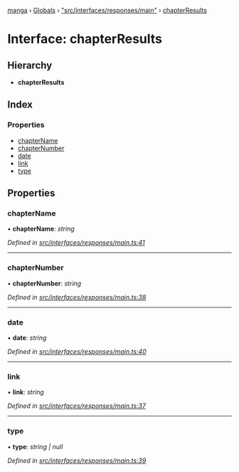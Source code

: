 [manga](../README.md) › [Globals](../globals.md) › ["src/interfaces/responses/main"](../modules/_src_interfaces_responses_main_.md) › [chapterResults](_src_interfaces_responses_main_.chapterresults.md)

# Interface: chapterResults

## Hierarchy

* **chapterResults**

## Index

### Properties

* [chapterName](_src_interfaces_responses_main_.chapterresults.md#chaptername)
* [chapterNumber](_src_interfaces_responses_main_.chapterresults.md#chapternumber)
* [date](_src_interfaces_responses_main_.chapterresults.md#date)
* [link](_src_interfaces_responses_main_.chapterresults.md#link)
* [type](_src_interfaces_responses_main_.chapterresults.md#type)

## Properties

###  chapterName

• **chapterName**: *string*

*Defined in [src/interfaces/responses/main.ts:41](https://github.com/tushar1210/manga-node/blob/a01e945/src/interfaces/responses/main.ts#L41)*

___

###  chapterNumber

• **chapterNumber**: *string*

*Defined in [src/interfaces/responses/main.ts:38](https://github.com/tushar1210/manga-node/blob/a01e945/src/interfaces/responses/main.ts#L38)*

___

###  date

• **date**: *string*

*Defined in [src/interfaces/responses/main.ts:40](https://github.com/tushar1210/manga-node/blob/a01e945/src/interfaces/responses/main.ts#L40)*

___

###  link

• **link**: *string*

*Defined in [src/interfaces/responses/main.ts:37](https://github.com/tushar1210/manga-node/blob/a01e945/src/interfaces/responses/main.ts#L37)*

___

###  type

• **type**: *string | null*

*Defined in [src/interfaces/responses/main.ts:39](https://github.com/tushar1210/manga-node/blob/a01e945/src/interfaces/responses/main.ts#L39)*
